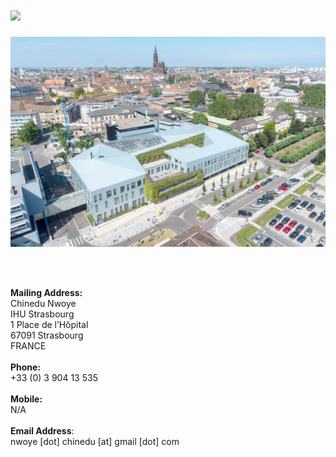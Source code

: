 # [![](https://img.shields.io/badge/CID-CONTACTS-blue?style=for-the-badge)](#)

![IHU Strasbourg](assets/img/ihu.jpg)
<p><br><br></p>

**Mailing Address:** <br/>
Chinedu Nwoye<br/>
IHU Strasbourg<br/>
1 Place de l’Hôpital<br/>
67091 Strasbourg<br/>
FRANCE<br/>
<br>
**Phone:** <br/>
+33 (0) 3 904 13 535
<br>
<br/>
**Mobile:** <br/>N/A
<br><br/>
**Email Address**:<br/>
nwoye [dot] chinedu [at] gmail [dot] com
<br>
